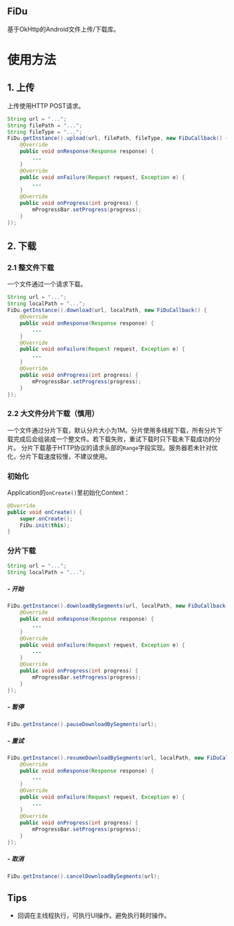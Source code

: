 FiDu
---
基于OkHttp的Android文件上传/下载库。

# 使用方法

## 1. 上传
上传使用HTTP POST请求。
```java
String url = "...";
String filePath = "...";
String fileType = "...";
FiDu.getInstance().upload(url, filePath, fileType, new FiDuCallback() {
    @Override
    public void onResponse(Response response) {
        ...
    }
    @Override
    public void onFailure(Request request, Exception e) {
        ...
    }
    @Override
    public void onProgress(int progress) {
        mProgressBar.setProgress(progress);
    }
});
```

## 2. 下载
### 2.1 整文件下载
一个文件通过一个请求下载。
```java
String url = "...";
String localPath = "...";
FiDu.getInstance().download(url, localPath, new FiDuCallback() {
    @Override
    public void onResponse(Response response) {
        ...
    }
    @Override
    public void onFailure(Request request, Exception e) {
        ...
    }
    @Override
    public void onProgress(int progress) {
        mProgressBar.setProgress(progress);
    }
});
```

### 2.2 大文件分片下载（慎用）
一个文件通过分片下载，默认分片大小为1M。分片使用多线程下载，所有分片下载完成后会组装成一个整文件。若下载失败，重试下载时只下载未下载成功的分片。
分片下载基于HTTP协议的请求头部的`Range`字段实现。服务器若未针对优化，分片下载速度较慢，不建议使用。
### 初始化
Application的`onCreate()`里初始化Context：
```java
@Override
public void onCreate() {
    super.onCreate();
    FiDu.init(this);
}
```
### 分片下载
```java
String url = "...";
String localPath = "...";
```

##### - 开始
```java
FiDu.getInstance().downloadBySegments(url, localPath, new FiDuCallback() {
    @Override
    public void onResponse(Response response) {
        ...
    }
    @Override
    public void onFailure(Request request, Exception e) {
        ...
    }
    @Override
    public void onProgress(int progress) {
        mProgressBar.setProgress(progress);
    }
});
```

##### - 暂停
```java
FiDu.getInstance().pauseDownloadBySegments(url);
```

##### - 重试
```java
FiDu.getInstance().resumeDownloadBySegments(url, localPath, new FiDuCallback() {
    @Override
    public void onResponse(Response response) {
        ...
    }
    @Override
    public void onFailure(Request request, Exception e) {
        ...
    }
    @Override
    public void onProgress(int progress) {
        mProgressBar.setProgress(progress);
    }
});
```

##### - 取消
```java
FiDu.getInstance().cancelDownloadBySegments(url);
```

## Tips
- 回调在主线程执行，可执行UI操作。避免执行耗时操作。
